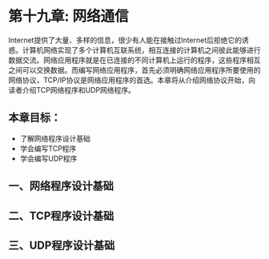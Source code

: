 # 第十九章: 网络通信 #
Internet提供了大量、多样的信息，很少有人能在接触过Internet后拒绝它的诱惑。计算机网络实现了多个计算机互联系统，相互连接的计算机之间彼此能够进行数据交流。网络应用程序就是在已连接的不同计算机上运行的程序，这些程序相互之间可以交换数据。而编写网络应用程序，首先必须明确网络应用程序所要使用的网络协议，TCP/IP协议是网络应用程序的首选。本章将从介绍网络协议开始，向读者介绍TCP网络程序和UDP网络程序。

## 本章目标：
- 了解网络程序设计基础
- 学会编写TCP程序
- 学会编写UDP程序

## 一、网络程序设计基础 ##

## 二、TCP程序设计基础 ##

## 三、UDP程序设计基础 ##

